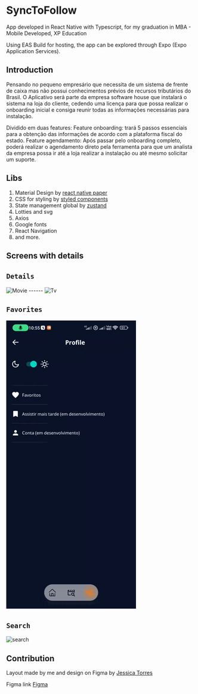 # SyncToFollow

App developed in React Native with Typescript, for my graduation in MBA - Mobile Developed, XP Education

Using EAS Build for hosting, the app can be explored through Expo (Expo Application Services). 

## Introduction
Pensando no pequeno empresário que necessita de um sistema de frente de caixa mas não possui conhecimentos prévios de recursos tributários do Brasil.
O Aplicativo será parte da empresa software house que instalará o sistema na loja do cliente, cedendo uma licença para que possa realizar o onboarding inicial e consiga reunir todas as informações necessárias para instalação.

Dividido em duas features:
Feature onboarding: trará 5 passos essenciais para a obtenção das informações de acordo com a plataforma fiscal do estado. 
Feature agendamento: Após passar pelo onboarding completo, poderá realizar o agendamento direto pela ferramenta para que um analista da empresa possa ir até a loja realizar a instalação ou até mesmo solicitar um suporte.

## Libs
1. Material Design by [react native paper](https://callstack.github.io/react-native-paper/) 
2. CSS for styling by [styled components](https://styled-components.com)
3. State management global by [zustand](https://github.com/pmndrs/zustand)
4. Lotties and svg
5. Axios
6. Google fonts
7. React Navigation
8. and more.

## Screens with details

## `Details`
![Movie](https://github.com/TaisYuri/Movies/blob/master/src/assets/videos_gif/detailMovie.gif) ------ ![Tv](https://github.com/TaisYuri/Movies/blob/master/src/assets/videos_gif/detailSerie.gif) 

## `Favorites`
![favorites](https://github.com/TaisYuri/Movies/blob/master/src/assets/videos_gif/favorite.gif)

## `Search`
![search](https://github.com/TaisYuri/Movies/blob/master/src/assets/videos_gif/search.gif)

## Contribution
Layout made by me and design on Figma by [Jessica Torres](https://github.com/jessicagtorres)

Figma link [Figma](https://www.figma.com/file/IQqQxieh4kLdAMwoDqEINZ/Protótipo?type=design&node-id=0-1&mode=design&t=MCWEHch7lXi25hMb-0)
